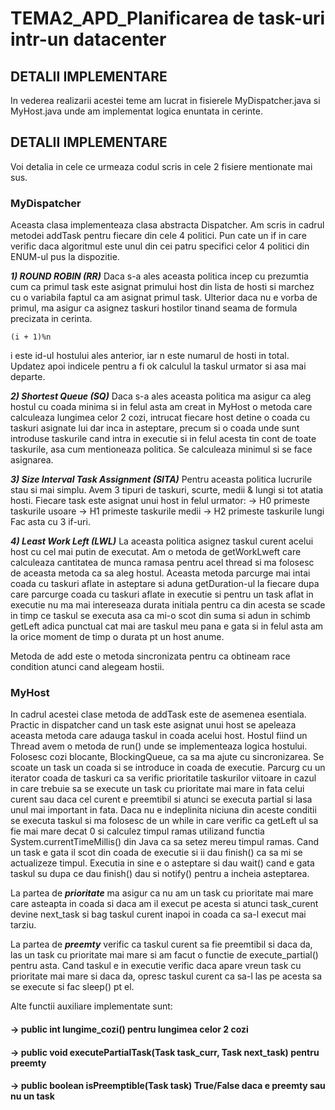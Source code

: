 # TEMA2_APD_Planificarea de task-uri intr-un datacenter

## DETALII IMPLEMENTARE
In vederea realizarii acestei teme am lucrat in fisierele MyDispatcher.java si MyHost.java unde am implementat logica enuntata in cerinte.

## DETALII IMPLEMENTARE
Voi detalia in cele ce urmeaza codul scris in cele 2 fisiere mentionate mai sus.


### MyDispatcher
Aceasta clasa implementeaza clasa abstracta Dispatcher. Am scris in cadrul metodei addTask pentru fiecare din cele 4 politici. Pun cate un if in care verific daca algoritmul este unul din cei patru specifici celor 4 politici din ENUM-ul pus la dispozitie.

***1) ROUND ROBIN (RR)***
Daca s-a ales aceasta politica incep cu prezumtia cum ca primul task este asignat primului host din lista de hosti si marchez cu o variabila faptul ca am asignat primul task. Ulterior daca nu e vorba de primul, ma asigur ca asignez taskuri hostilor tinand seama de formula precizata in cerinta.
```
(i + 1)%n
```
i este id-ul hostului ales anterior, iar n este numarul de hosti in total.
Updatez apoi indicele pentru a fi ok calculul la taskul urmator si asa mai departe.


***2) Shortest Queue (SQ)***
Daca s-a ales aceasta politica ma asigur ca aleg hostul cu coada minima si in felul asta am creat in MyHost o metoda care calculeaza lungimea celor 2 cozi, intrucat fiecare host detine o coada cu taskuri asignate lui dar inca in asteptare, precum si o coada unde sunt introduse taskurile cand intra in executie si in felul acesta tin cont de toate taskurile, asa cum mentioneaza politica.
Se calculeaza minimul si se face asignarea.

***3) Size Interval Task Assignment (SITA)***
Pentru aceasta politica lucrurile stau si mai simplu. Avem 3 tipuri de taskuri, scurte, medii & lungi si tot atatia hosti. Fiecare task este asignat unui host in felul urmator:
-> H0 primeste taskurile usoare
-> H1 primeste taskurile medii
-> H2 primeste  taskurile lungi
Fac asta cu 3 if-uri.

***4) Least Work Left (LWL)***
La aceasta politica asignez taskul curent acelui host cu cel mai putin de executat. Am o metoda de getWorkLweft care calculeaza cantitatea de munca ramasa pentru acel thread si ma folosesc de aceasta metoda ca sa aleg hostul. Aceasta metoda parcurge mai intai coada cu taskuri aflate in asteptare si aduna getDuration-ul la fiecare dupa care parcurge coada cu taskuri aflate in executie si pentru un task aflat in executie nu ma mai intereseaza durata initiala pentru ca din acesta se scade in timp ce taskul se executa asa ca mi-o scot din suma si adun in schimb getLeft adica punctual cat mai are taskul meu pana e gata si in felul asta am la orice moment de timp o durata pt un host anume.

Metoda de add este o metoda sincronizata pentru ca obtineam race condition atunci cand alegeam hostii.

### MyHost
In cadrul acestei clase metoda de addTask este de asemenea esentiala. Practic in dispatcher cand un task este asignat unui host se apeleaza aceasta metoda care adauga taskul in coada acelui host.
Hostul fiind un Thread avem o metoda de run() unde se implementeaza logica hostului. Folosesc cozi blocante, BlockingQueue, ca sa ma ajute cu sincronizarea. Se scoate un task un coada si se introduce in coada de executie. Parcurg cu un iterator coada de taskuri ca sa verific prioritatile taskurilor viitoare in cazul in care trebuie sa se execute un task cu prioritate mai mare in fata celui curent sau daca cel curent e preemtibil si atunci se executa partial si lasa unul mai important in fata. Daca nu e indeplinita niciuna din aceste conditii se executa taskul si ma folosesc de un while in care verific ca getLeft ul sa fie mai mare decat 0 si calculez timpul ramas utilizand functia System.currentTimeMillis() din Java ca sa setez mereu timpul ramas. Cand un task e gata il scot din coada de executie si ii dau finish() ca sa mi se actualizeze timpul. Executia in sine e o asteptare si dau wait() cand e gata taskul su dupa ce dau finish() dau si notify() pentru a incheia asteptarea.

La partea de ***prioritate*** ma asigur ca nu am un task cu prioritate mai mare care asteapta in coada si daca am il execut pe acesta si atunci task_curent devine next_task si bag taskul curent inapoi in coada ca sa-l execut mai tarziu.

La partea de ***preemty*** verific ca taskul curent sa fie preemtibil si daca da, las un task cu prioritate mai mare si am facut o functie de execute_partial() pentru asta. Cand taskul e in executie verific daca apare vreun task cu prioritate mai mare si daca da, opresc taskul curent ca sa-l las pe acesta sa se execute si fac sleep() pt el.

Alte functii auxiliare implementate sunt:

#### -> public int lungime_cozi() pentru lungimea celor 2 cozi


#### -> public void executePartialTask(Task task_curr, Task next_task) pentru preemty


#### -> public  boolean isPreemptible(Task task) True/False daca e preemty sau nu un task

